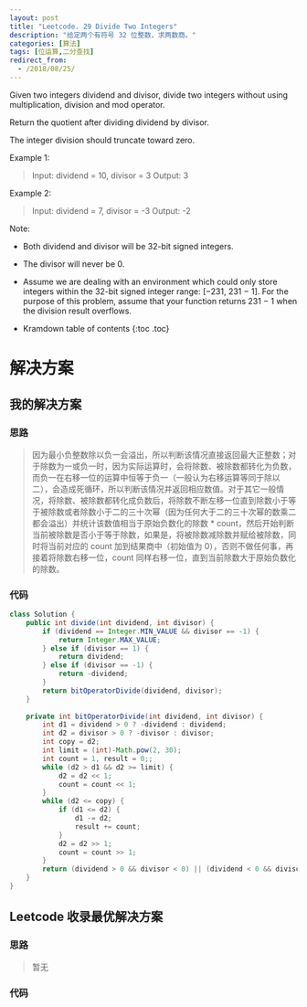 ```yaml
---
layout: post
title: "Leetcode. 29 Divide Two Integers"
description: "给定两个有符号 32 位整数，求两数商。"
categories: [算法]
tags: [位运算,二分查找]
redirect_from:
  - /2018/08/25/
---
```


Given two integers dividend and divisor, divide two integers without using multiplication, division and mod operator.

Return the quotient after dividing dividend by divisor.

The integer division should truncate toward zero.

Example 1:

> Input: dividend = 10, divisor = 3
> Output: 3

Example 2:

> Input: dividend = 7, divisor = -3
> Output: -2

Note:

* Both dividend and divisor will be 32-bit signed integers.
* The divisor will never be 0.
* Assume we are dealing with an environment which could only store integers within the 32-bit signed integer range: [−231,  231 − 1]. For the purpose of this problem, assume that your function returns 231 − 1 when the division result overflows.

* Kramdown table of contents
{:toc .toc}

# 解决方案

## 我的解决方案

### 思路

> 因为最小负整数除以负一会溢出，所以判断该情况直接返回最大正整数；对于除数为一或负一时，因为实际运算时，会将除数、被除数都转化为负数，而负一在右移一位的运算中恒等于负一（一般认为右移运算等同于除以二），会造成死循环，所以判断该情况并返回相应数值。对于其它一般情况，将除数、被除数都转化成负数后，将除数不断左移一位直到除数小于等于被除数或者除数小于二的三十次幂（因为任何大于二的三十次幂的数乘二都会溢出）并统计该数值相当于原始负数化的除数 \* count，然后开始判断当前被除数是否小于等于除数，如果是，将被除数减除数并赋给被除数，同时将当前对应的 count 加到结果商中（初始值为 0），否则不做任何事，再接着将除数右移一位，count 同样右移一位，直到当前除数大于原始负数化的除数。

### 代码

```java
class Solution {
    public int divide(int dividend, int divisor) {
        if (dividend == Integer.MIN_VALUE && divisor == -1) {
            return Integer.MAX_VALUE;
        } else if (divisor == 1) {
            return dividend;
        } else if (divisor == -1) {
            return -dividend;
        }
        return bitOperatorDivide(dividend, divisor);
    }
    
    private int bitOperatorDivide(int dividend, int divisor) {
        int d1 = dividend > 0 ? -dividend : dividend;
        int d2 = divisor > 0 ? -divisor : divisor;
        int copy = d2;
        int limit = (int)-Math.pow(2, 30);
        int count = 1, result = 0;;
        while (d2 > d1 && d2 >= limit) {
            d2 = d2 << 1;
            count = count << 1;
        }
        while (d2 <= copy) {
            if (d1 <= d2) {
                d1 -= d2;
                result += count;
            }
            d2 = d2 >> 1;
            count = count >> 1;
        }
        return (dividend > 0 && divisor < 0) || (dividend < 0 && divisor > 0) ? -result : result;
    }
}
```

## Leetcode 收录最优解决方案

### 思路

> 暂无

### 代码

```java
```

[^1]: This is a footnote.

[kramdown]: https://kramdown.gettalong.org/
[Simple Texture]: https://github.com/yizeng/jekyll-theme-simple-texture